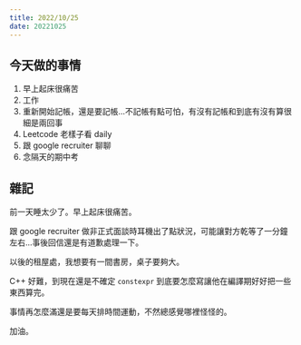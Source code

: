 ```yaml
---
title: 2022/10/25
date: 20221025
---
```


## 今天做的事情

1. 早上起床很痛苦
2. 工作
3. 重新開始記帳，還是要記帳...不記帳有點可怕，有沒有記帳和到底有沒有算很細是兩回事
4. Leetcode 老樣子看 daily
5. 跟 google recruiter 聊聊
6. 念隔天的期中考

## 雜記

前一天睡太少了。早上起床很痛苦。

跟 google recruiter 做非正式面談時耳機出了點狀況，可能讓對方乾等了一分鐘左右...事後回信還是有道歉處理一下。

以後的租屋處，我想要有一間書房，桌子要夠大。

C++ 好難，到現在還是不確定 `constexpr` 到底要怎麼寫讓他在編譯期好好把一些東西算完。

事情再怎麼滿還是要每天排時間運動，不然總感覺哪裡怪怪的。

加油。
